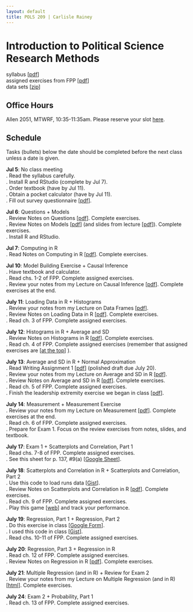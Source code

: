 ```yaml
---
layout: default
title: POLS 209 | Carlisle Rainey
---
```


# Introduction to Political Science Research Methods

syllabus [[pdf](files/syllabus.pdf)]  
assigned exercises from FPP [[pdf](files/fpp-exercises.pdf)]  
data sets [[zip](data/data.zip)]  

## Office Hours

Allen 2051, MTWRF, 10:35-11:35am. Please reserve your slot [here](http://www.calendly.com/carlislerainey).

## Schedule

Tasks (bullets) below the date should be completed before the next class unless a date is given.

**Jul 5**: No class meeting  
. Read the syllabus carefully.  
. Install R and RStudio (complete by Jul 7).  
. Order textbook (have by Jul 11).  
. Obtain a pocket calculator (have by Jul 11).  
. Fill out survey questionnaire [[pdf](files/first-day-survey.pdf)].  

**Jul 6**: Questions + Models  
. Review Notes on Questions [[pdf](files/notes-02-questions.pdf)]. Complete exercises.  
. Review Notes on Models [[pdf](files/notes-03-models.pdf)] (and slides from lecture [[pdf](files/slides-03-models.pdf)]). Complete exercises.  
. Install R and RStudio.  

**Jul 7**: Computing in R  
. Read Notes on Computing in R [[pdf](files/notes-04-computing.pdf)]. Complete exercises.  

**Jul 10**: Model Building Exercise + Causal Inference  
. Have textbook and calculator.  
. Read chs. 1-2 of FPP. Complete assigned exercises.  
. Review your notes from my Lecture on Causal Inference [[pdf](files/slides-06-causal-inf.pdf)]. Complete exercises at the end.  

**July 11**: Loading Data in R + Histograms  
. Review your notes from my Lecture on Data Frames [[pdf](files/data-frames.pdf)].  
. Review Notes on Loading Data in R [[pdf](files/notes-05-loading-data.pdf)]. Complete exercises.  
. Read ch. 3 of FPP. Complete assigned exercises.  

**July 12**: Histograms in R + Average and SD  
. Review Notes on Histograms in R [[pdf](files/notes-08-histograms-r.pdf)]. Complete exercises.  
. Read ch. 4 of FPP. Complete assigned exercises (remember that assigned exercises are [[at the top](files/fpp-exercises.pdf)] ).  

**July 13**: Average and SD in R + Normal Approximation  
. Read Writing Assignment 1 [[pdf](files/writing-assignment-1.pdf)] (polished draft due July 20).  
. Review your notes from my Lecture on Average and SD in R [[pdf](files/mean-sd.pdf)].  
. Review Notes on Average and SD in R [[pdf](files/notes-10-average-sd-r.pdf)]. Complete exercises.  
. Read ch. 5 of FPP. Complete assigned exercises.  
. Finish the leadership extremity exercise we began in class [[pdf](files/leadership-extremity.pdf)].  

**July 14**: Measurement + Measurement Exercise  
. Review your notes from my Lecture on Measurement [[pdf](files/measures.pdf)]. Complete exercises at the end.  
. Read ch. 6 of FPP. Complete assigned exercises.  
. Prepare for Exam 1. Focus on the review exercises from notes, slides, and textbook.  

**July 17**: Exam 1 + Scatterplots and Correlation, Part 1  
. Read chs. 7-8 of FPP. Complete assigned exercises.  
. See this sheet for p. 137, #9(a) [[Google Sheet](https://docs.google.com/spreadsheets/d/1Y2EuRIcbuZk6eu9WWUaNXSWnqJMi9XBXrA27BzqSeKk/edit?usp=sharing)].  

**July 18**: Scatterplots and Correlation in R + Scatterplots and Correlation, Part 2  
. Use this code to load runs data [[Gist](https://gist.github.com/carlislerainey/0111324011a7a86d8b2584c16694c826)].  
. Review Notes on Scatterplots and Correlation in R [[pdf](files/notes-18-correlation-r.pdf)]. Complete exercises.  
. Read ch. 9 of FPP. Complete assigned exercises.  
. Play this game [[web](http://www.rossmanchance.com/applets/GuessCorrelation.html)] and track your performance.  

**July 19**: Regression, Part 1 + Regression, Part 2  
. Do this exercise in class [[Google Form](https://docs.google.com/forms/d/e/1FAIpQLScYZz0bJLj8qLvKmRlkSLiq2dSrBVNsKTem-HmtWANdoa9qfw/viewform?usp=sf_link)].  
. I used this code in class [[Gist](https://gist.github.com/carlislerainey/d651887552184794a467cf806f481803)].  
. Read chs. 10-11 of FPP. Complete assigned exercises.  

**July 20**: Regression, Part 3 + Regression in R  
. Read ch. 12 of FPP. Complete assigned exercises.  
. Review Notes on Regression in R [[pdf](files/notes-23-regression-r.pdf)]. Complete exercises.  

**July 21**: Multiple Regression (and in R) + Review for Exam 2  
. Review your notes from my Lecture on Multiple Regression (and in R) [[html](files/notes-25-multiple-regression.html)]. Complete exercises.  


**July 24**: Exam 2 + Probability, Part 1  
. Read ch. 13 of FPP. Complete assigned exercises.  
